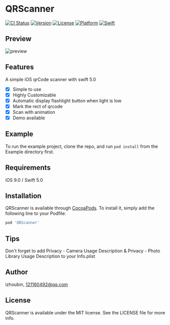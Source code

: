 # QRScanner

[![CI Status](https://img.shields.io/travis/izhoubin/QRScanner.svg?style=flat)](https://travis-ci.org/izhoubin/QRScanner)
[![Version](https://img.shields.io/cocoapods/v/QRScanner.svg?style=flat)](https://cocoapods.org/pods/QRScanner)
[![License](https://img.shields.io/cocoapods/l/QRScanner.svg?style=flat)](https://cocoapods.org/pods/QRScanner)
[![Platform](https://img.shields.io/cocoapods/p/QRScanner.svg?style=flat)](https://cocoapods.org/pods/QRScanner)
[![Swift](https://img.shields.io/badge/Swift-5.0-brightgreen.svg)](http://cocoapods.org/pods/QRScanner)

## Preview
![preview](./preview.png)
## Features
A simple iOS qrCode scanner with swift 5.0

- [x] Simple to use
- [x] Highly Customizable
- [x] Automatic display flashlight button when light is low
- [x] Mark the rect of qrcode
- [x] Scan with animation
- [x] Demo available

## Example

To run the example project, clone the repo, and run `pod install` from the Example directory first.

## Requirements

iOS 9.0 / Swift 5.0

## Installation

QRScanner is available through [CocoaPods](https://cocoapods.org). To install
it, simply add the following line to your Podfile:

```ruby
pod 'QRScanner'
```
## Tips

Don't forget to add Privacy - Camera Usage Description & Privacy - Photo Library Usage Description to your Info.plist

## Author

izhoubin, 121160492@qq.com

## License

QRScanner is available under the MIT license. See the LICENSE file for more info.
